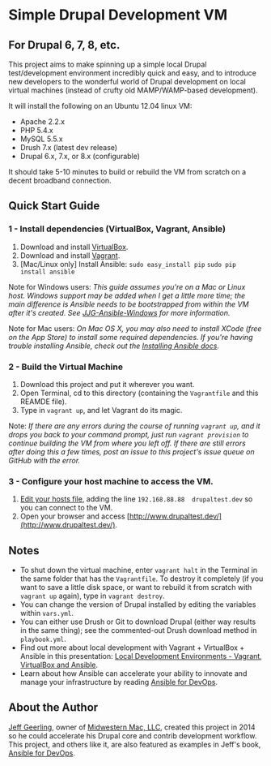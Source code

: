 # Simple Drupal Development VM

## For Drupal 6, 7, 8, etc.

This project aims to make spinning up a simple local Drupal test/development environment incredibly quick and easy, and to introduce new developers to the wonderful world of Drupal development on local virtual machines (instead of crufty old MAMP/WAMP-based development).

It will install the following on an Ubuntu 12.04 linux VM:

  - Apache 2.2.x
  - PHP 5.4.x
  - MySQL 5.5.x
  - Drush 7.x (latest dev release)
  - Drupal 6.x, 7.x, or 8.x (configurable)

It should take 5-10 minutes to build or rebuild the VM from scratch on a decent broadband connection.

## Quick Start Guide

### 1 - Install dependencies (VirtualBox, Vagrant, Ansible)

  1. Download and install [VirtualBox](https://www.virtualbox.org/wiki/Downloads).
  2. Download and install [Vagrant](http://www.vagrantup.com/downloads.html).
  3. [Mac/Linux only] Install Ansible:
    `sudo easy_install pip`
    `sudo pip install ansible`

Note for Windows users: *This guide assumes you're on a Mac or Linux host. Windows support may be added when I get a little more time; the main difference is Ansible needs to be bootstrapped from within the VM after it's created. See [JJG-Ansible-Windows](https://github.com/geerlingguy/JJG-Ansible-Windows) for more information.*

Note for Mac users: *On Mac OS X, you may also need to install XCode (free on the App Store) to install some required dependencies. If you're having trouble installing Ansible, check out the [Installing Ansible docs](http://docs.ansible.com/intro_installation.html).*

### 2 - Build the Virtual Machine

  1. Download this project and put it wherever you want.
  2. Open Terminal, cd to this directory (containing the `Vagrantfile` and this REAMDE file).
  3. Type in `vagrant up`, and let Vagrant do its magic.

Note: *If there are any errors during the course of running `vagrant up`, and it drops you back to your command prompt, just run `vagrant provision` to continue building the VM from where you left off. If there are still errors after doing this a few times, post an issue to this project's issue queue on GitHub with the error.*

### 3 - Configure your host machine to access the VM.

  1. [Edit your hosts file](http://www.rackspace.com/knowledge_center/article/how-do-i-modify-my-hosts-file), adding the line `192.168.88.88  drupaltest.dev` so you can connect to the VM.
  2. Open your browser and access [http://www.drupaltest.dev/](http://www.drupaltest.dev/).

## Notes

  - To shut down the virtual machine, enter `vagrant halt` in the Terminal in the same folder that has the `Vagrantfile`. To destroy it completely (if you want to save a little disk space, or want to rebuild it from scratch with `vagrant up` again), type in `vagrant destroy`.
  - You can change the version of Drupal installed by editing the variables within `vars.yml`.
  - You can either use Drush or Git to download Drupal (either way results in the same thing); see the commented-out Drush download method in `playbook.yml`.
  - Find out more about local development with Vagrant + VirtualBox + Ansible in this presentation: [Local Development Environments - Vagrant, VirtualBox and Ansible](http://www.slideshare.net/geerlingguy/local-development-on-virtual-machines-vagrant-virtualbox-and-ansible).
  - Learn about how Ansible can accelerate your ability to innovate and manage your infrastructure by reading [Ansible for DevOps](https://leanpub.com/ansible-for-devops).

## About the Author

[Jeff Geerling](http://jeffgeerling.com/), owner of [Midwestern Mac, LLC](http://www.midwesternmac.com/), created this project in 2014 so he could accelerate his Drupal core and contrib development workflow. This project, and others like it, are also featured as examples in Jeff's book, [Ansible for DevOps](https://leanpub.com/ansible-for-devops).

